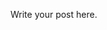 <!--
.. title: This is test
.. slug: this-is-test
.. date: 2025-03-01 14:06:01 UTC
.. tags: 
.. category: 
.. link: 
.. description: 
.. type: text
-->

Write your post here.
